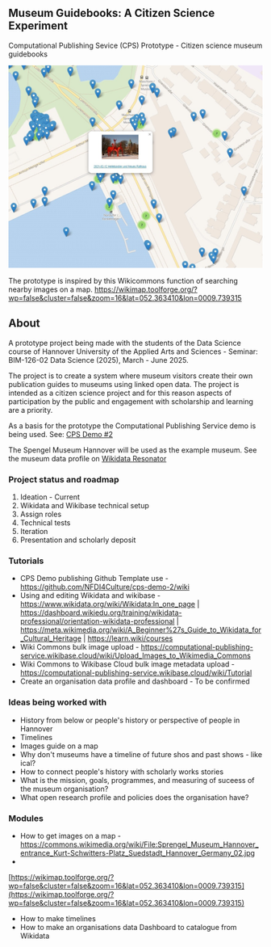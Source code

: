 ## Museum Guidebooks: A Citizen Science Experiment

Computational Publishing Sevice (CPS) Prototype - Citizen science museum guidebooks

![image](https://raw.githubusercontent.com/NFDI4Culture/citizen-science-museum-guide/refs/heads/main/WikiMap-04-04-2025_05_12_PM.jpg)

The prototype is inspired by this Wikicommons function of searching nearby images on a map. https://wikimap.toolforge.org/?wp=false&cluster=false&zoom=16&lat=052.363410&lon=0009.739315

## About

A prototype project being made with the students of the Data Science course of Hannover University of the Applied Arts and Sciences - Seminar: BIM-126-02 Data Science (2025), March - June 2025.

The project is to create a system where museum visitors create their own publication guides to museums using linked open data. The project is intended as a citizen science project and for this reason aspects of participation by the public and engagement with scholarship and learning are a priority.

As a basis for the prototype the Computational Publishing Service demo is being used. See: [CPS Demo #2](https://nfdi4culture.github.io/cps-demo-2/)

The Spengel Museum Hannover will be used as the example museum. See the museum data profile on [Wikidata Resonator](https://reasonator.toolforge.org/?q=Q510144)

### Project status and roadmap

   1. Ideation - Current
   2. Wikidata and Wikibase technical setup
   3. Assign roles
   4. Technical tests
   5. Iteration
   6. Presentation and scholarly deposit

### Tutorials

  - CPS Demo publishing Github Template use - https://github.com/NFDI4Culture/cps-demo-2/wiki
  - Using and editing Wikidata and wikibase - https://www.wikidata.org/wiki/Wikidata:In_one_page | https://dashboard.wikiedu.org/training/wikidata-professional/orientation-wikidata-professional | https://meta.wikimedia.org/wiki/A_Beginner%27s_Guide_to_Wikidata_for_Cultural_Heritage | https://learn.wiki/courses
  - Wiki Commons bulk image upload - https://computational-publishing-service.wikibase.cloud/wiki/Upload_Images_to_Wikimedia_Commons 
  - Wiki Commons to Wikibase Cloud bulk image metadata upload - https://computational-publishing-service.wikibase.cloud/wiki/Tutorial
  - Create an organisation data profile and dashboard - To be confirmed

### Ideas being worked with

  - History from below or people's history or perspective of people in Hannover
  - Timelines
  - Images guide on a map
  - Why don't museums have a timeline of future shos and past shows - like ical?
  - How to connect people's history with scholarly works stories
  - What is the mission, goals, programmes, and measuring of suceess of the museum organisation?
  - What open research profile and policies does the organisation have?

### Modules

  - How to get images on a map - https://commons.wikimedia.org/wiki/File:Sprengel_Museum_Hannover_entrance_Kurt-Schwitters-Platz_Suedstadt_Hannover_Germany_02.jpg
  - 
[https://wikimap.toolforge.org/?wp=false&cluster=false&zoom=16&lat=052.363410&lon=0009.739315](https://wikimap.toolforge.org/?wp=false&cluster=false&zoom=16&lat=052.363410&lon=0009.739315)

  - How to make timelines
  - How to make an organisations data Dashboard to catalogue from Wikidata
